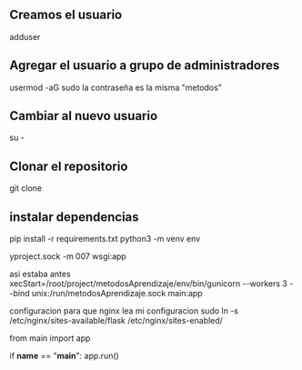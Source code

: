 ## Creamos el usuario
adduser <metodos>

## Agregar el usuario a grupo de administradores
usermod -aG sudo <metodos>
la contraseña es la misma "metodos"

## Cambiar al nuevo usuario
su - <metodos>

## Clonar el repositorio
git clone <repositorio>

## instalar dependencias
pip install -r requirements.txt
python3 -m venv env




yproject.sock -m 007 wsgi:app

asi estaba antes
xecStart=/root/project/metodosAprendizaje/env/bin/gunicorn --workers 3 --bind unix:/run/metodosAprendizaje.sock main:app

configuracion para que nginx lea mi configuracion
sudo ln -s /etc/nginx/sites-available/flask /etc/nginx/sites-enabled/


from main import app

if __name__ == "__main__":
    app.run()